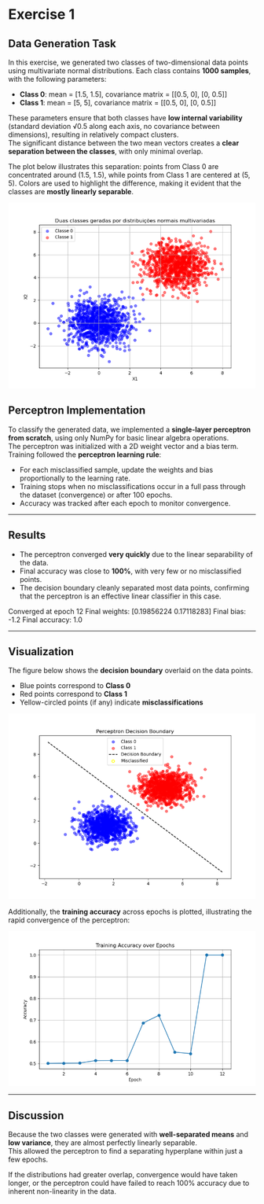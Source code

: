 # Exercise 1

## Data Generation Task

In this exercise, we generated two classes of two-dimensional data points using multivariate normal distributions. Each class contains **1000 samples**, with the following parameters:

- **Class 0**: mean = [1.5, 1.5], covariance matrix = [[0.5, 0], [0, 0.5]]  
- **Class 1**: mean = [5, 5], covariance matrix = [[0.5, 0], [0, 0.5]]

These parameters ensure that both classes have **low internal variability** (standard deviation √0.5 along each axis, no covariance between dimensions), resulting in relatively compact clusters.  
The significant distance between the two mean vectors creates a **clear separation between the classes**, with only minimal overlap.

The plot below illustrates this separation: points from Class 0 are concentrated around (1.5, 1.5), while points from Class 1 are centered at (5, 5). Colors are used to highlight the difference, making it evident that the classes are **mostly linearly separable**.

![Exercise 1 Data Plot](Figure_1.png)

## Perceptron Implementation

To classify the generated data, we implemented a **single-layer perceptron from scratch**, using only NumPy for basic linear algebra operations.  
The perceptron was initialized with a 2D weight vector and a bias term. Training followed the **perceptron learning rule**:  

- For each misclassified sample, update the weights and bias proportionally to the learning rate.  
- Training stops when no misclassifications occur in a full pass through the dataset (convergence) or after 100 epochs.  
- Accuracy was tracked after each epoch to monitor convergence.  

---

## Results

- The perceptron converged **very quickly** due to the linear separability of the data.  
- Final accuracy was close to **100%**, with very few or no misclassified points.  
- The decision boundary cleanly separated most data points, confirming that the perceptron is an effective linear classifier in this case.  

Converged at epoch 12
Final weights: [0.19856224 0.17118283]
Final bias: -1.2
Final accuracy: 1.0

---

## Visualization

The figure below shows the **decision boundary** overlaid on the data points.  
- Blue points correspond to **Class 0**  
- Red points correspond to **Class 1**  
- Yellow-circled points (if any) indicate **misclassifications**  

![Perceptron Decision Boundary](Figure_2.png)

Additionally, the **training accuracy** across epochs is plotted, illustrating the rapid convergence of the perceptron:  

![Training Accuracy](Figure_3.png)

---

## Discussion

Because the two classes were generated with **well-separated means** and **low variance**, they are almost perfectly linearly separable.  
This allowed the perceptron to find a separating hyperplane within just a few epochs.  

If the distributions had greater overlap, convergence would have taken longer, or the perceptron could have failed to reach 100% accuracy due to inherent non-linearity in the data.  


